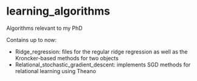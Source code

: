 # learning_algorithms
Algorithms relevant to my PhD

Contains up to now:
 - Ridge_regression: files for the regular ridge regression as well as the Kroncker-based methods for two objects
 - Relational_stochastic_gradient_descent: implements SGD methods for relational learning using Theano
